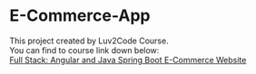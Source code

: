 # E-Commerce-App

This project created by Luv2Code Course. <br />
You can find to course link down below: <br />
[Full Stack: Angular and Java Spring Boot E-Commerce Website](https://www.udemy.com/course/full-stack-angular-spring-boot-tutorial/) <br />